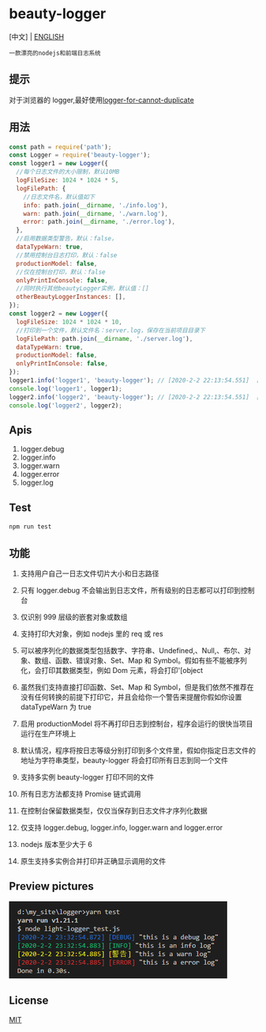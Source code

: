 # beauty-logger

[中文] | [ENGLISH](https://github.com/zhoushoujian/beauty-logger/blob/master/readme.md)

`一款漂亮的nodejs和前端日志系统`

## 提示

对于浏览器的 logger,最好使用[logger-for-cannot-duplicate](https://github.com/zhoushoujian/logger-for-cannot-duplicate)

## 用法

```js
const path = require('path');
const Logger = require('beauty-logger');
const logger1 = new Logger({
  //每个日志文件的大小限制，默认10MB
  logFileSize: 1024 * 1024 * 5,
  logFilePath: {
    //日志文件名，默认值如下
    info: path.join(__dirname, './info.log'),
    warn: path.join(__dirname, './warn.log'),
    error: path.join(__dirname, './error.log'),
  },
  //启用数据类型警告，默认：false，
  dataTypeWarn: true,
  //禁用控制台日志打印，默认：false
  productionModel: false,
  //仅在控制台打印，默认：false
  onlyPrintInConsole: false,
  //同时执行其他beautyLogger实例，默认值：[]
  otherBeautyLoggerInstances: [],
});
const logger2 = new Logger({
  logFileSize: 1024 * 1024 * 10,
  //打印到一个文件，默认文件名：server.log，保存在当前项目目录下
  logFilePath: path.join(__dirname, './server.log'),
  dataTypeWarn: true,
  productionModel: false,
  onlyPrintInConsole: false,
});
logger1.info('logger1', 'beauty-logger'); // [2020-2-2 22:13:54.551]  [INFO]  logger [ext] beauty-logger
console.log('logger1', logger1);
logger2.info('logger2', 'beauty-logger'); // [2020-2-2 22:13:54.551]  [INFO]  logger [ext] beauty-logger
console.log('logger2', logger2);
```

## Apis

1. logger.debug
2. logger.info
3. logger.warn
4. logger.error
5. logger.log

## Test

```shell
npm run test
```

## 功能

1. 支持用户自己一日志文件切片大小和日志路径

2. 只有 logger.debug 不会输出到日志文件，所有级别的日志都可以打印到控制台

3. 仅识别 999 层级的嵌套对象或数组

4. 支持打印大对象，例如 nodejs 里的 req 或 res

5. 可以被序列化的数据类型包括数字、字符串、Undefined,、Null,、布尔、对象、数组、函数、错误对象、Set、Map 和 Symbol。假如有些不能被序列化，会打印其数据类型，例如 Dom 元素，将会打印'[object

6. 虽然我们支持直接打印函数、Set、Map 和 Symbol，但是我们依然不推荐在没有任何转换的前提下打印它，并且会给你一个警告来提醒你假如你设置 dataTypeWarn 为 true

7. 启用 productionModel 将不再打印日志到控制台，程序会运行的很快当项目运行在生产环境上

8. 默认情况，程序将按日志等级分别打印到多个文件里，假如你指定日志文件的地址为字符串类型，beauty-logger 将会打印所有日志到同一个文件

9. 支持多实例 beauty-logger 打印不同的文件

10. 所有日志方法都支持 Promise 链式调用

11. 在控制台保留数据类型，仅仅当保存到日志文件才序列化数据

12. 仅支持 logger.debug, logger.info, logger.warn and logger.error

13. nodejs 版本至少大于 6

14. 原生支持多实例合并打印并正确显示调用的文件

## Preview pictures

[![log_example_1](https://github.com/zhoushoujian/beauty-logger/blob/master/docs/log_example_1.png)](https://github.com/zhoushoujian/beauty-logger/blob/master/docs/log_example_1.png)

## License

[MIT](https://github.com/zhoushoujian/beauty-logger/blob/master/LICENSE)
